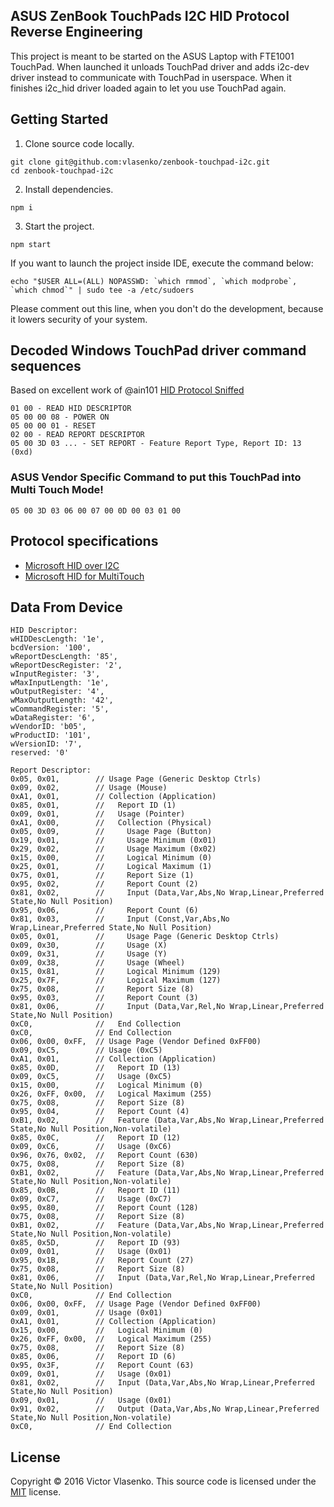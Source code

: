 ## ASUS ZenBook TouchPads I2C HID Protocol Reverse Engineering

This project is meant to be started on the ASUS Laptop with FTE1001 TouchPad. When launched it unloads TouchPad driver 
and adds i2c-dev driver instead to communicate with TouchPad in userspace. When it finishes i2c_hid driver loaded again to
let you use TouchPad again.

## Getting Started

1. Clone source code locally.

  ```
  git clone git@github.com:vlasenko/zenbook-touchpad-i2c.git
  cd zenbook-touchpad-i2c
  ```

2. Install dependencies.

  ```
  npm i
  ```

3. Start the project.

  ```
  npm start
  ```


If you want to launch the project inside IDE, execute the command below:
``` shell
echo "$USER ALL=(ALL) NOPASSWD: `which rmmod`, `which modprobe`, `which chmod`" | sudo tee -a /etc/sudoers
```

Please comment out this line, when you don't do the development, because it lowers security of your system.

## Decoded Windows TouchPad driver command sequences
Based on excellent work of @ain101 [HID Protocol Sniffed]

```
01 00 - READ HID DESCRIPTOR
05 00 00 08 - POWER ON
05 00 00 01 - RESET
02 00 - READ REPORT DESCRIPTOR
05 00 3D 03 ... - SET REPORT - Feature Report Type, Report ID: 13 (0xd)
```

### ASUS Vendor Specific Command to put this TouchPad into Multi Touch Mode!
`05 00 3D 03 06 00 07 00 0D 00 03 01 00`

## Protocol specifications
- [Microsoft HID over I2C]
- [Microsoft HID for MultiTouch]

## Data From Device
```
HID Descriptor:
wHIDDescLength: '1e',
bcdVersion: '100',
wReportDescLength: '85',
wReportDescRegister: '2',
wInputRegister: '3',
wMaxInputLength: '1e',
wOutputRegister: '4',
wMaxOutputLength: '42',
wCommandRegister: '5',
wDataRegister: '6',
wVendorID: 'b05',
wProductID: '101',
wVersionID: '7',
reserved: '0'
```

```
Report Descriptor:
0x05, 0x01,        // Usage Page (Generic Desktop Ctrls)
0x09, 0x02,        // Usage (Mouse)
0xA1, 0x01,        // Collection (Application)
0x85, 0x01,        //   Report ID (1)
0x09, 0x01,        //   Usage (Pointer)
0xA1, 0x00,        //   Collection (Physical)
0x05, 0x09,        //     Usage Page (Button)
0x19, 0x01,        //     Usage Minimum (0x01)
0x29, 0x02,        //     Usage Maximum (0x02)
0x15, 0x00,        //     Logical Minimum (0)
0x25, 0x01,        //     Logical Maximum (1)
0x75, 0x01,        //     Report Size (1)
0x95, 0x02,        //     Report Count (2)
0x81, 0x02,        //     Input (Data,Var,Abs,No Wrap,Linear,Preferred State,No Null Position)
0x95, 0x06,        //     Report Count (6)
0x81, 0x03,        //     Input (Const,Var,Abs,No Wrap,Linear,Preferred State,No Null Position)
0x05, 0x01,        //     Usage Page (Generic Desktop Ctrls)
0x09, 0x30,        //     Usage (X)
0x09, 0x31,        //     Usage (Y)
0x09, 0x38,        //     Usage (Wheel)
0x15, 0x81,        //     Logical Minimum (129)
0x25, 0x7F,        //     Logical Maximum (127)
0x75, 0x08,        //     Report Size (8)
0x95, 0x03,        //     Report Count (3)
0x81, 0x06,        //     Input (Data,Var,Rel,No Wrap,Linear,Preferred State,No Null Position)
0xC0,              //   End Collection
0xC0,              // End Collection
0x06, 0x00, 0xFF,  // Usage Page (Vendor Defined 0xFF00)
0x09, 0xC5,        // Usage (0xC5)
0xA1, 0x01,        // Collection (Application)
0x85, 0x0D,        //   Report ID (13)
0x09, 0xC5,        //   Usage (0xC5)
0x15, 0x00,        //   Logical Minimum (0)
0x26, 0xFF, 0x00,  //   Logical Maximum (255)
0x75, 0x08,        //   Report Size (8)
0x95, 0x04,        //   Report Count (4)
0xB1, 0x02,        //   Feature (Data,Var,Abs,No Wrap,Linear,Preferred State,No Null Position,Non-volatile)
0x85, 0x0C,        //   Report ID (12)
0x09, 0xC6,        //   Usage (0xC6)
0x96, 0x76, 0x02,  //   Report Count (630)
0x75, 0x08,        //   Report Size (8)
0xB1, 0x02,        //   Feature (Data,Var,Abs,No Wrap,Linear,Preferred State,No Null Position,Non-volatile)
0x85, 0x0B,        //   Report ID (11)
0x09, 0xC7,        //   Usage (0xC7)
0x95, 0x80,        //   Report Count (128)
0x75, 0x08,        //   Report Size (8)
0xB1, 0x02,        //   Feature (Data,Var,Abs,No Wrap,Linear,Preferred State,No Null Position,Non-volatile)
0x85, 0x5D,        //   Report ID (93)
0x09, 0x01,        //   Usage (0x01)
0x95, 0x1B,        //   Report Count (27)
0x75, 0x08,        //   Report Size (8)
0x81, 0x06,        //   Input (Data,Var,Rel,No Wrap,Linear,Preferred State,No Null Position)
0xC0,              // End Collection
0x06, 0x00, 0xFF,  // Usage Page (Vendor Defined 0xFF00)
0x09, 0x01,        // Usage (0x01)
0xA1, 0x01,        // Collection (Application)
0x15, 0x00,        //   Logical Minimum (0)
0x26, 0xFF, 0x00,  //   Logical Maximum (255)
0x75, 0x08,        //   Report Size (8)
0x85, 0x06,        //   Report ID (6)
0x95, 0x3F,        //   Report Count (63)
0x09, 0x01,        //   Usage (0x01)
0x81, 0x02,        //   Input (Data,Var,Abs,No Wrap,Linear,Preferred State,No Null Position)
0x09, 0x01,        //   Usage (0x01)
0x91, 0x02,        //   Output (Data,Var,Abs,No Wrap,Linear,Preferred State,No Null Position,Non-volatile)
0xC0,              // End Collection
```

## License
Copyright © 2016 Victor Vlasenko. This source code is licensed under the [MIT] license.

[MIT]: LICENSE
[Microsoft HID over I2C]: http://download.microsoft.com/download/7/d/d/7dd44bb7-2a7a-4505-ac1c-7227d3d96d5b/hid-over-i2c-protocol-spec-v1-0.docx
[Microsoft HID for MultiTouch]: https://www.google.com/url?sa=t&rct=j&q=&esrc=s&source=web&cd=1&cad=rja&uact=8&ved=0ahUKEwj71NnfxqjQAhWGtxoKHZ_VDMIQFggZMAA&url=http%3A%2F%2Fdownload.microsoft.com%2Fdownload%2Fa%2Fd%2Ff%2Fadf1347d-08dc-41a4-9084-623b1194d4b2%2Fdigitizerdrvs_touch.docx&usg=AFQjCNGJTf0cCfNaDVyONvraOcJnAzNgkw&sig2=z2igbUN9UDKcwGgkBmx2SQ&bvm=bv.138493631,d.d2s
[HID Protocol Sniffed]: https://github.com/ain101/drivers-input-touchscreen-FTS_driver/blob/master/doc/sniff/logic%20analyzer/win%20boot%20after%20grub%202.csv
